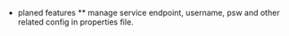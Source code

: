 


* planed features
** manage service endpoint, username, psw and other related config in properties file.
